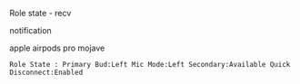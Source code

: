 Role state - recv

notification

apple airpods pro
mojave

```
Role State : Primary Bud:Left Mic Mode:Left Secondary:Available Quick Disconnect:Enabled
```
